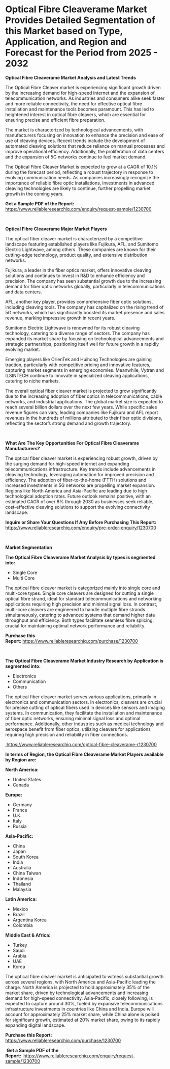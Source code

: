 <p><h1>Optical Fibre Cleaverame Market Provides Detailed Segmentation of this Market based on Type, Application, and Region and Forecast for the Period from 2025 - 2032</h1></p><p><strong>Optical Fibre Cleaverame Market Analysis and Latest Trends</strong></p>
<p><p>The Optical Fibre Cleaver market is experiencing significant growth driven by the increasing demand for high-speed internet and the expansion of telecommunication networks. As industries and consumers alike seek faster and more reliable connectivity, the need for effective optical fibre installation and maintenance tools becomes paramount. This has led to heightened interest in optical fibre cleavers, which are essential for ensuring precise and efficient fibre preparation.</p><p>The market is characterized by technological advancements, with manufacturers focusing on innovation to enhance the precision and ease of use of cleaving devices. Recent trends include the development of automated cleaving solutions that reduce reliance on manual processes and improve operational efficiency. Additionally, the proliferation of data centers and the expansion of 5G networks continue to fuel market demand.</p><p>The Optical Fibre Cleaver Market is expected to grow at a CAGR of 10.1% during the forecast period, reflecting a robust trajectory in response to evolving communication needs. As companies increasingly recognize the importance of reliable fibre optic installations, investments in advanced cleaving technologies are likely to continue, further propelling market growth in the coming years.</p></p>
<p><strong>Get a Sample PDF of the Report:&nbsp;</strong> <a href="https://www.reliableresearchiq.com/enquiry/request-sample/1230700?utm_campaign=3205&utm_medium=2&utm_source=Github&utm_content=ia&utm_term=16042025&utm_id=optical-fibre-cleaverame">https://www.reliableresearchiq.com/enquiry/request-sample/1230700</a></p>
<p>&nbsp;</p>
<p><strong>Optical Fibre Cleaverame Major Market Players</strong></p>
<p><p>The optical fiber cleaver market is characterized by a competitive landscape featuring established players like Fujikura, AFL, and Sumitomo Electric Lightwave, among others. These companies are known for their cutting-edge technology, product quality, and extensive distribution networks.</p><p>Fujikura, a leader in the fiber optics market, offers innovative cleaving solutions and continues to invest in R&D to enhance efficiency and precision. The company has seen substantial growth due to the increasing demand for fiber optic networks globally, particularly in telecommunications and data centers.</p><p>AFL, another key player, provides comprehensive fiber optic solutions, including cleaving tools. The company has capitalized on the rising trend of 5G networks, which has significantly boosted its market presence and sales revenue, marking impressive growth in recent years.</p><p>Sumitomo Electric Lightwave is renowned for its robust cleaving technology, catering to a diverse range of sectors. The company has expanded its market share by focusing on technological advancements and strategic partnerships, positioning itself well for future growth in a rapidly evolving market.</p><p>Emerging players like OrienTek and Huihong Technologies are gaining traction, particularly with competitive pricing and innovative features, capturing market segments in emerging economies. Meanwhile, Vytran and ILSINTECH continue to innovate in specialized cleaving applications, catering to niche markets.</p><p>The overall optical fiber cleaver market is projected to grow significantly due to the increasing adoption of fiber optics in telecommunications, cable networks, and industrial applications. The global market size is expected to reach several billion dollars over the next few years. While specific sales revenue figures can vary, leading companies like Fujikura and AFL report revenues in the hundreds of millions attributed to their fiber optic divisions, reflecting the sector’s strong demand and growth trajectory.</p></p>
<p>&nbsp;</p>
<p><strong>What Are The Key Opportunities For Optical Fibre Cleaverame Manufacturers?</strong></p>
<p><p>The optical fiber cleaver market is experiencing robust growth, driven by the surging demand for high-speed internet and expanding telecommunications infrastructure. Key trends include advancements in cleaving technology, leveraging automation for improved precision and efficiency. The adoption of fiber-to-the-home (FTTH) solutions and increased investments in 5G networks are propelling market expansion. Regions like North America and Asia-Pacific are leading due to high technological adoption rates. Future outlook remains positive, with an estimated CAGR of over 8% through 2030 as businesses seek reliable, cost-effective cleaving solutions to support the evolving connectivity landscape.</p></p>
<p><strong>Inquire or Share Your Questions If Any Before Purchasing This Report:</strong> <a href="https://www.reliableresearchiq.com/enquiry/pre-order-enquiry/1230700?utm_campaign=3205&utm_medium=2&utm_source=Github&utm_content=ia&utm_term=16042025&utm_id=optical-fibre-cleaverame">https://www.reliableresearchiq.com/enquiry/pre-order-enquiry/1230700</a></p>
<p>&nbsp;</p>
<p><strong>Market Segmentation</strong></p>
<p><strong>The Optical Fibre Cleaverame Market Analysis by types is segmented into:</strong></p>
<p><ul><li>Single Core</li><li>Multi Core</li></ul></p>
<p><p>The optical fibre cleaver market is categorized mainly into single core and multi-core types. Single core cleavers are designed for cutting a single optical fibre strand, ideal for standard telecommunications and networking applications requiring high precision and minimal signal loss. In contrast, multi-core cleavers are engineered to handle multiple fibre strands simultaneously, catering to advanced systems that demand higher data throughput and efficiency. Both types facilitate seamless fibre splicing, crucial for maintaining optimal network performance and reliability.</p></p>
<p><strong>Purchase this Report:&nbsp;</strong><a href="https://www.reliableresearchiq.com/purchase/1230700?utm_campaign=3205&utm_medium=2&utm_source=Github&utm_content=ia&utm_term=16042025&utm_id=optical-fibre-cleaverame">https://www.reliableresearchiq.com/purchase/1230700</a></p>
<p>&nbsp;</p>
<p><strong>The Optical Fibre Cleaverame Market Industry Research by Application is segmented into:</strong></p>
<p><ul><li>Electronics</li><li>Communication</li><li>Others</li></ul></p>
<p><p>The optical fiber cleaver market serves various applications, primarily in electronics and communication sectors. In electronics, cleavers are crucial for precise cutting of optical fibers used in devices like sensors and imaging systems. In communication, they facilitate the installation and maintenance of fiber optic networks, ensuring minimal signal loss and optimal performance. Additionally, other industries such as medical technology and aerospace benefit from fiber optics, utilizing cleavers for applications requiring high precision and reliability in fiber connections.</p></p>
<p><a href="https://www.reliableresearchiq.com/optical-fibre-cleaverame-r1230700?utm_campaign=3205&utm_medium=2&utm_source=Github&utm_content=ia&utm_term=16042025&utm_id=optical-fibre-cleaverame">&nbsp;https://www.reliableresearchiq.com/optical-fibre-cleaverame-r1230700</a></p>
<p><strong>In terms of Region, the Optical Fibre Cleaverame Market Players available by Region are:</strong></p>
<p>
    <p> <strong> North America: </strong>
        <ul>
            <li>United States</li>
            <li>Canada</li>
        </ul>
        </p> 
    <p> <strong> Europe: </strong>
        <ul>
            <li>Germany</li>
            <li>France</li>
            <li>U.K.</li>
            <li>Italy</li>
            <li>Russia</li>
        </ul>
        </p> 
    <p> <strong> Asia-Pacific: </strong>
        <ul>
            <li>China</li>
            <li>Japan</li>
            <li>South Korea</li>
            <li>India</li>
            <li>Australia</li>
            <li>China Taiwan</li>
            <li>Indonesia</li>
            <li>Thailand</li>
            <li>Malaysia</li>
        </ul>
        </p> 
    <p> <strong> Latin America: </strong>
        <ul>
            <li>Mexico</li>
            <li>Brazil</li>
            <li>Argentina Korea</li>
            <li>Colombia</li>
        </ul>
        </p> 
    <p> <strong> Middle East & Africa: </strong>
        <ul>
            <li>Turkey</li>
            <li>Saudi</li>
            <li>Arabia</li>
            <li>UAE</li>
            <li>Korea</li>
        </ul>
    </p>
    </p>
<p><p>The optical fibre cleaver market is anticipated to witness substantial growth across several regions, with North America and Asia-Pacific leading the charge. North America is projected to hold approximately 35% of the market share, driven by technological advancements and increasing demand for high-speed connectivity. Asia-Pacific, closely following, is expected to capture around 30%, fueled by expansive telecommunications infrastructure investments in countries like China and India. Europe will account for approximately 25% market share, while China alone is poised for significant growth, estimated at 20% market share, owing to its rapidly expanding digital landscape.</p></p>
<p><strong>Purchase this Report: </strong><a href="https://www.reliableresearchiq.com/purchase/1230700?utm_campaign=3205&utm_medium=2&utm_source=Github&utm_content=ia&utm_term=16042025&utm_id=optical-fibre-cleaverame">https://www.reliableresearchiq.com/purchase/1230700</a></p>
<p>&nbsp;<strong>Get a Sample PDF of the Report:&nbsp;&nbsp;</strong><a href="https://www.reliableresearchiq.com/enquiry/request-sample/1230700?utm_campaign=3205&utm_medium=2&utm_source=Github&utm_content=ia&utm_term=16042025&utm_id=optical-fibre-cleaverame">https://www.reliableresearchiq.com/enquiry/request-sample/1230700</a></p>
<p><strong></strong></p>
<p><p></p><p></p><p></p></p>